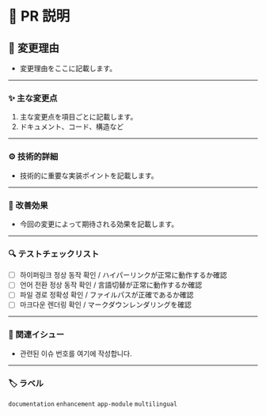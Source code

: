# 📝 PR 説明

## 🔄 変更理由

- 変更理由をここに記載します。

---

### ✨ 主な変更点

1. 主な変更点を項目ごとに記載します。
2. ドキュメント、コード、構造など

---

### ⚙️ 技術的詳細

- 技術的に重要な実装ポイントを記載します。

---

### 🚀 改善効果

- 今回の変更によって期待される効果を記載します。

---

### 🔍 テストチェックリスト

- [ ] 하이퍼링크 정상 동작 확인 / ハイパーリンクが正常に動作するか確認
- [ ] 언어 전환 정상 동작 확인 / 言語切替が正常に動作するか確認
- [ ] 파일 경로 정확성 확인 / ファイルパスが正確であるか確認
- [ ] 마크다운 렌더링 확인 / マークダウンレンダリングを確認

---

### 🔗 関連イシュー

- 관련된 이슈 번호를 여기에 작성합니다.

---

### 🏷️ ラベル

`documentation` `enhancement` `app-module` `multilingual`
